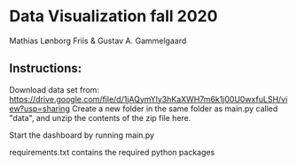 # Data Visualization fall 2020
Mathias Lønborg Friis &
Gustav A. Gammelgaard

## Instructions:
Download data set from: https://drive.google.com/file/d/1jAQymYly3hKaXWH7m6k1j00U0wxfuLSH/view?usp=sharing
Create a new folder in the same folder as main.py called "data", and unzip the contents of the zip file here.

Start the dashboard by running main.py 

requirements.txt contains the required python packages
